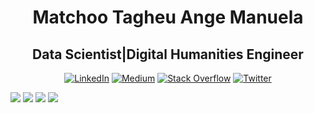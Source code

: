 <h1 align="center"> Matchoo Tagheu Ange Manuela</h1>
<h2 align="center">Data Scientist|Digital Humanities Engineer</h2>
<p align="center">
  <a href="https://linkedin.com/in/baimamboukar" target="_blank"><img src="https://img.shields.io/badge/LinkedIn-%230077B5.svg?logo=linkedin&logoColor=white" alt="LinkedIn"></a>
  <a href="https://medium.com/@baimamboukar" target="_blank"><img src="https://img.shields.io/badge/Medium-12100E?logo=medium&logoColor=white" alt="Medium"></a>
  <a href="https://stackoverflow.com/users/15155605" target="_blank"><img src="https://img.shields.io/badge/-Stackoverflow-FE7A16?logo=stack-overflow&logoColor=white" alt="Stack Overflow"></a>
  <a href="https://twitter.com/baimamjj" target="_blank"><img src="https://img.shields.io/badge/Twitter-%231DA1F2.svg?logo=Twitter&logoColor=white" alt="Twitter"></a>
</p>
<img src= "https://github-profile-trophy.vercel.app/?username=10-manuela&row=1&theme=darkhub&margin-w=15&no-bg=true" \>
<img src= "https://github-readme-stats.vercel.app/api/top-langs?username=10-manuela&show_icons=true&locale=en&layout=compact&theme=cobalt" \>
<img src= "https://github-readme-streak-stats.herokuapp.com?user=10-manuela&theme=radical&date_format=j%20M%5B%20Y%5D&sideLabels=DDB225" \>
<img src= "https://github-readme-stats.vercel.app/api?username=10-manuela&show_icons=true&locale=en&theme=tokyonight" \>
